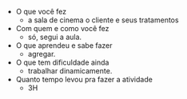 - O que você fez
  - a sala de cinema o cliente e seus tratamentos
- Com quem e como você fez
  - só, segui a aula.
- O que aprendeu e sabe fazer
  - agregar.
- O que tem dificuldade ainda
  - trabalhar dinamicamente.
- Quanto tempo levou pra fazer a atividade
  - 3H
